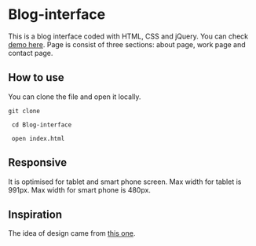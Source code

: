 # Blog-interface
This is a blog interface coded with HTML, CSS and jQuery. You can check [demo here](http://ayumi-saito.com/Blog-interface/).
Page is consist of three sections: about page, work page and contact page. 

## How to use
You can clone the file and open it locally.

` git clone `

` cd Blog-interface`

` open index.html`

## Responsive 
It is optimised for tablet and smart phone screen. 
Max width for tablet is 991px.
Max width for smart phone is 480px.

## Inspiration 
The idea of design came from [this one](http://www.free-css.com/free-css-templates/page212/devblog).
